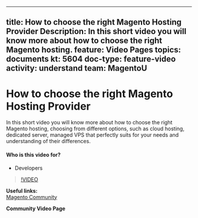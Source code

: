 
---
title: How to choose the right Magento Hosting Provider
Description: In this short video you will know more about how to choose the right Magento hosting. 
feature: Video Pages
topics: documents
kt: 5604
doc-type: feature-video
activity: understand
team: MagentoU
---
# How to choose the right Magento Hosting Provider

In this short video you will know more about how to choose the right Magento hosting, choosing from different options, such as cloud hosting, dedicated server, managed VPS that perfectly suits for your needs and understanding of their differences.

#### Who is this video for?
* Developers

>[!VIDEO](https://video.tv.adobe.com/v/35771)

**Useful links:**
<br/>
[Magento Community](https://community.magento.com/)

**Community Video Page**